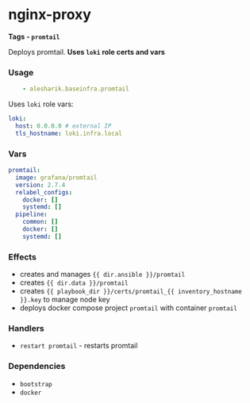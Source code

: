 # nginx-proxy
__Tags - `promtail`__

Deploys promtail. **Uses `loki` role certs and vars**

### Usage
```yaml
    - alesharik.baseinfra.promtail
```

Uses `loki` role vars:
```yaml
loki:
  host: 0.0.0.0 # external IP
  tls_hostname: loki.infra.local
```

### Vars
```yaml
promtail:
  image: grafana/promtail
  version: 2.7.4
  relabel_configs:
    docker: []
    systemd: []
  pipeline:
    common: []
    docker: []
    systemd: []
```

### Effects
- creates and manages `{{ dir.ansible }}/promtail`
- creates `{{ dir.data }}/promtail`
- creates `{{ playbook_dir }}/certs/promtail_{{ inventory_hostname }}.key` to manage node key
- deploys docker compose project `promtail` with container `promtail`

### Handlers
- `restart promtail` - restarts promtail

### Dependencies
- `bootstrap`
- `docker`
